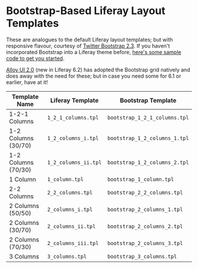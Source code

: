 Bootstrap-Based Liferay Layout Templates
========================================

These are analogues to the default Liferay layout templates; but with responsive flavour, courtesy of [Twitter Bootstrap 2.3](http://getbootstrap.com/2.3.2/). If you haven't incorporated Bootstrap into a Liferay theme before, [here's some sample code to get you started](https://github.com/nickpiesco/liferay-responsive-layouts-with-bootstrap).

[Alloy UI 2.0](http://alloyui.com/) (new in Liferay 6.2) has adopted the Bootstrap grid natively and does away with the need for these; but in case you need some for 6.1 or earlier, have at it!

| Template Name 		| Liferay Template 		| Bootstrap Template 			|
|-----------------------|-----------------------|-------------------------------|
| 1-2-1 Columns 		| `1_2_1_columns.tpl`	| `bootstrap_1_2_1_columns.tpl`	|
| 1-2 Columns (30/70) 	| `1_2_columns_i.tpl`	| `bootstrap_1_2_columns_1.tpl`	|
| 1-2 Columns (70/30) 	| `1_2_columns_ii.tpl`	| `bootstrap_1_2_columns_2.tpl`	|
| 1 Column 				| `1_column.tpl`		| `bootstrap_1_column.tpl`		|
| 2-2 Columns 			| `2_2_columns.tpl`		| `bootstrap_2_2_columns.tpl`	|
| 2 Columns (50/50) 	| `2_columns_i.tpl`		| `bootstrap_2_columns_1.tpl`	|
| 2 Columns (30/70) 	| `2_columns_ii.tpl`	| `bootstrap_2_columns_2.tpl`	|
| 2 Columns (70/30) 	| `2_columns_iii.tpl`	| `bootstrap_2_columns_3.tpl`	|
| 3 Columns 			| `3_columns.tpl`		| `bootstrap_3_columns.tpl`		|
